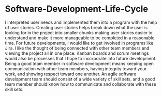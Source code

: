 # Software-Development-Life-Cycle

I interpreted user needs and implemented them into a program with the help of user stories. Creating user stories helps break down what the user is looking for in the project into smaller chunks making user stories easier to understand and make it more manageable to be completed in a reasonable time. For future developments, I would like to get involved in programs like Jira. I like the thought of being connected with other team members and viewing the project all in one place. Kanban boards and scrum meetings would also be processes that I hope to incorporate into future development. Being a good team member in software development means keeping open communication with other team members, having integrity toward your work, and showing respect toward one another. An agile software development team should consist of a wide variety of skill sets, and a good team member should know how to communicate and collaborate with these skill sets. 

